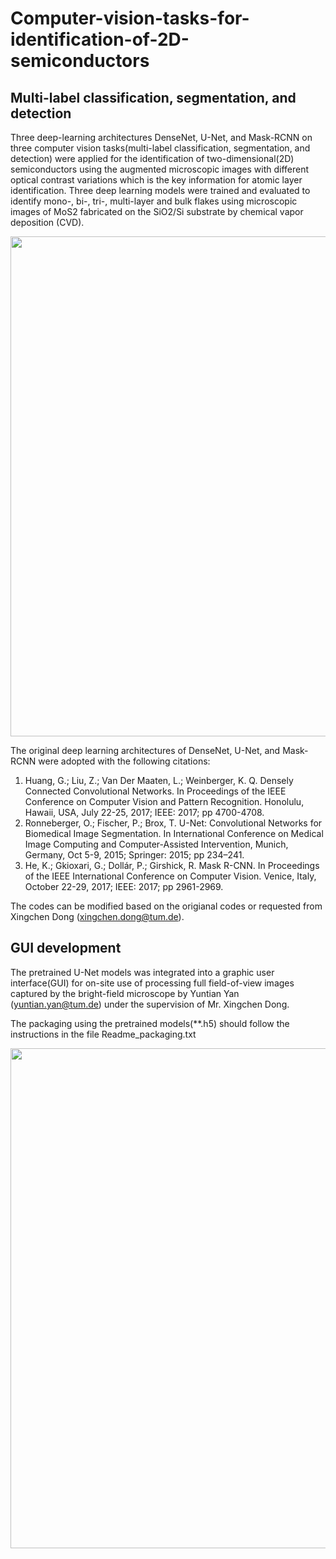 # Computer-vision-tasks-for-identification-of-2D-semiconductors

## Multi-label classification, segmentation, and detection
Three deep-learning architectures DenseNet, U-Net, and Mask-RCNN on three computer vision tasks(multi-label classification, segmentation, and detection) were applied for the identification of two-dimensional(2D) semiconductors using the augmented microscopic images with different optical contrast variations which is the key information for atomic layer identification. Three deep learning models were trained and evaluated to identify mono-, bi-, tri-, multi-layer and bulk flakes using microscopic images of MoS2 fabricated on the SiO2/Si substrate by chemical vapor deposition (CVD). 

<div align=center>
<img src="https://github.com/TUM-XING/Computer-vision-tasks-for-identification-of-2D-semiconductors-/blob/main/Fig1.png" width="800">
</div>

The original deep learning architectures of DenseNet, U-Net, and Mask-RCNN were adopted with the following citations:
1. Huang, G.; Liu, Z.; Van Der Maaten, L.; Weinberger, K. Q. Densely Connected Convolutional Networks. In Proceedings of the IEEE Conference on Computer Vision and Pattern Recognition. Honolulu, Hawaii, USA, July 22-25, 2017; IEEE: 2017; pp 4700-4708. 
2. Ronneberger, O.; Fischer, P.; Brox, T. U-Net: Convolutional Networks for Biomedical Image Segmentation. In International Conference on Medical Image Computing and Computer-Assisted Intervention, Munich, Germany, Oct 5-9, 2015; Springer: 2015; pp 234–241.
3. He, K.; Gkioxari, G.; Dollár, P.; Girshick, R. Mask R-CNN. In Proceedings of the IEEE International Conference on Computer Vision. Venice, Italy, October 22-29, 2017; IEEE: 2017; pp 2961-2969.

The codes can be modified based on the origianal codes or requested from Xingchen Dong (xingchen.dong@tum.de).

## GUI development
The pretrained U-Net models was integrated into a graphic user interface(GUI) for on-site use of processing full field-of-view images captured by the bright-field microscope by Yuntian Yan (yuntian.yan@tum.de) under the supervision of Mr. Xingchen Dong. 

The packaging using the pretrained models(**.h5) should follow the instructions in the file Readme_packaging.txt

<div align=center>
<img src="https://github.com/TUM-XING/Computer-vision-tasks-for-identification-of-2D-semiconductors-/blob/main/Fig2.png" width="800">
</div>


